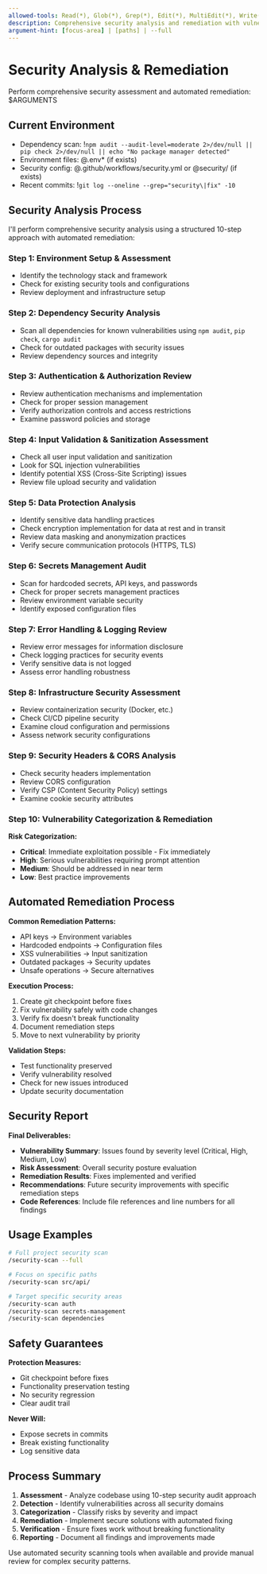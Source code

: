 ```yaml
---
allowed-tools: Read(*), Glob(*), Grep(*), Edit(*), MultiEdit(*), Write(*), Bash(*), WebSearch(*), WebFetch(*)
description: Comprehensive security analysis and remediation with vulnerability detection and automated fixing
argument-hint: [focus-area] | [paths] | --full
---
```


# Security Analysis & Remediation

Perform comprehensive security assessment and automated remediation: $ARGUMENTS

## Current Environment

- Dependency scan: !`npm audit --audit-level=moderate 2>/dev/null || pip check 2>/dev/null || echo "No package manager detected"`
- Environment files: @.env\* (if exists)
- Security config: @.github/workflows/security.yml or @security/ (if exists)
- Recent commits: !`git log --oneline --grep="security\|fix" -10`

## Security Analysis Process

I'll perform comprehensive security analysis using a structured 10-step approach with automated remediation:

### Step 1: Environment Setup & Assessment

- Identify the technology stack and framework
- Check for existing security tools and configurations
- Review deployment and infrastructure setup

### Step 2: Dependency Security Analysis

- Scan all dependencies for known vulnerabilities using `npm audit`, `pip check`, `cargo audit`
- Check for outdated packages with security issues
- Review dependency sources and integrity

### Step 3: Authentication & Authorization Review

- Review authentication mechanisms and implementation
- Check for proper session management
- Verify authorization controls and access restrictions
- Examine password policies and storage

### Step 4: Input Validation & Sanitization Assessment

- Check all user input validation and sanitization
- Look for SQL injection vulnerabilities
- Identify potential XSS (Cross-Site Scripting) issues
- Review file upload security and validation

### Step 5: Data Protection Analysis

- Identify sensitive data handling practices
- Check encryption implementation for data at rest and in transit
- Review data masking and anonymization practices
- Verify secure communication protocols (HTTPS, TLS)

### Step 6: Secrets Management Audit

- Scan for hardcoded secrets, API keys, and passwords
- Check for proper secrets management practices
- Review environment variable security
- Identify exposed configuration files

### Step 7: Error Handling & Logging Review

- Review error messages for information disclosure
- Check logging practices for security events
- Verify sensitive data is not logged
- Assess error handling robustness

### Step 8: Infrastructure Security Assessment

- Review containerization security (Docker, etc.)
- Check CI/CD pipeline security
- Examine cloud configuration and permissions
- Assess network security configurations

### Step 9: Security Headers & CORS Analysis

- Check security headers implementation
- Review CORS configuration
- Verify CSP (Content Security Policy) settings
- Examine cookie security attributes

### Step 10: Vulnerability Categorization & Remediation

**Risk Categorization:**

- **Critical**: Immediate exploitation possible - Fix immediately
- **High**: Serious vulnerabilities requiring prompt attention
- **Medium**: Should be addressed in near term
- **Low**: Best practice improvements

## Automated Remediation Process

**Common Remediation Patterns:**

- API keys → Environment variables
- Hardcoded endpoints → Configuration files
- XSS vulnerabilities → Input sanitization
- Outdated packages → Security updates
- Unsafe operations → Secure alternatives

**Execution Process:**

1. Create git checkpoint before fixes
2. Fix vulnerability safely with code changes
3. Verify fix doesn't break functionality
4. Document remediation steps
5. Move to next vulnerability by priority

**Validation Steps:**

- Test functionality preserved
- Verify vulnerability resolved
- Check for new issues introduced
- Update security documentation

## Security Report

**Final Deliverables:**

- **Vulnerability Summary**: Issues found by severity level (Critical, High, Medium, Low)
- **Risk Assessment**: Overall security posture evaluation
- **Remediation Results**: Fixes implemented and verified
- **Recommendations**: Future security improvements with specific remediation steps
- **Code References**: Include file references and line numbers for all findings

## Usage Examples

```bash
# Full project security scan
/security-scan --full

# Focus on specific paths
/security-scan src/api/

# Target specific security areas
/security-scan auth
/security-scan secrets-management
/security-scan dependencies
```

## Safety Guarantees

**Protection Measures:**

- Git checkpoint before fixes
- Functionality preservation testing
- No security regression
- Clear audit trail

**Never Will:**

- Expose secrets in commits
- Break existing functionality
- Log sensitive data

## Process Summary

1. **Assessment** - Analyze codebase using 10-step security audit approach
2. **Detection** - Identify vulnerabilities across all security domains
3. **Categorization** - Classify risks by severity and impact
4. **Remediation** - Implement secure solutions with automated fixing
5. **Verification** - Ensure fixes work without breaking functionality
6. **Reporting** - Document all findings and improvements made

Use automated security scanning tools when available and provide manual review for complex security patterns.
